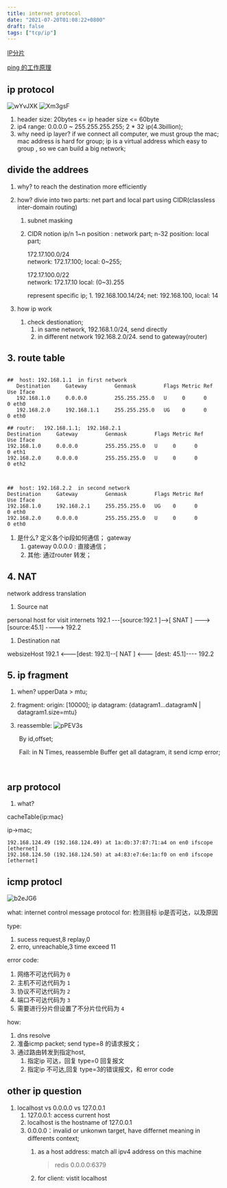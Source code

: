 ```yaml
---
title: internet protocol
date: "2021-07-20T01:08:22+0800"
draft: false 
tags: ["tcp/ip"]
---
```


[IP分片](https://fasionchan.com/network/ip/fragmentation/)

[ping 的工作原理](https://xiaolincoding.com/network/4_ip/ping.htm)

##  ip protocol 

![wYvJXK](https://cdn.jsdelivr.net/gh/atony2099/imgs@master/20210702/wYvJXK.jpg)
![Xm3gsF](https://cdn.jsdelivr.net/gh/atony2099/imgs@master/20210711/Xm3gsF.png)

1. header size:  20bytes <= ip header size  <= 60byte
2. ip4 range: 0.0.0.0 ~ 255.255.255.255;  2 * 32 ip(4.3billion);
3. why need ip layer?
    if we  connect  all computer, we must group the mac; mac address is hard for group;
    ip is a virtual address which easy to group , so we can build a big network;

## divide the addrees

1. why?
    to reach the destination more efficiently

2. how?
   divie into two parts: net part and local part
   using CIDR(classless inter-domain routing)
   1. subnet masking
   2. CIDR notion
      ip/n
      1~n position :  network part;
      n-32 position:   local part;  

      172.17.100.0/24  
      network: 172.17.100;
      local: 0~255;

      172.17.100.0/22  
      network: 172.17.10
      local: (0~3).255



	

      represent specific ip;
          1. 192.168.100.14/24;  net: 192.168.100, local: 14
3. how ip work
    1. check destionation;
        1. in same network, 192.168.1.0/24, send directly
        2. in different network  192.168.2.0/24. send to gateway(router)

## 3. route table


```shell

##  host: 192.168.1.1  in first network
   Destination     Gateway         Genmask         Flags Metric Ref    Use Iface
   192.168.1.0     0.0.0.0         255.255.255.0   U     0      0        0 eth0
   192.168.2.0     192.168.1.1     255.255.255.0   UG    0      0        0 eth0

## routr:   192.168.1.1;  192.168.2.1
Destination     Gateway         Genmask         Flags Metric Ref    Use Iface
192.168.1.0     0.0.0.0         255.255.255.0   U     0      0        0 eth1
192.168.2.0     0.0.0.0         255.255.255.0   U     0      0        0 eth2



##  host: 192.168.2.2  in second network
Destination     Gateway         Genmask         Flags Metric Ref    Use Iface
192.168.1.0     192.168.2.1     255.255.255.0   UG    0      0        0 eth0
192.168.2.0     0.0.0.0         255.255.255.0   U     0      0        0 eth0
```

1. 是什么?
    定义各个ip段如何通信；
    gateway 
    1. gateway 0.0.0.0 : 直接通信；
    2. 其他: 通过router 转发；



## 4. NAT

network address  translation

1. Source nat

personal host for visit internets
192.1
        ---[source:192.1 ]-->[ SNAT ] --->[source:45.1] ---->
192.2  

1. Destination  nat

websizeHost
192.1
        <---[dest: 192.1]--[ NAT ] <--- [dest: 45.1]----
192.2  



## 5. ip fragment

1. when?
    upperData > mtu;

2. fragment:
    origin:    [10000];
    ip datagram: {datagram1...datagramN | datagram1.size=mtu}  
    
3. reassemble:
    ![pPEV3s](https://cdn.jsdelivr.net/gh/atony2099/imgs@master/20210719/pPEV3s.jpg)
    
    ​	 By id,offset;
    
    ​     Fail:  in N Times,   reassemble Buffer get all datagram, it send icmp error;
    
    ​	
    
    
    
    



##   arp   protocol

1. what?

cacheTable{ip:mac}

ip->mac;


```
192.168.124.49 (192.168.124.49) at 1a:db:37:87:71:a4 on en0 ifscope [ethernet]
192.168.124.50 (192.168.124.50) at a4:83:e7:6e:1a:f0 on en0 ifscope [ethernet]
```


##   icmp protocl 

![b2eJG6](https://cdn.jsdelivr.net/gh/atony2099/imgs@master/20210918/b2eJG6.jpg)


what:  internet control message protocol
for: 检测目标 ip是否可达，以及原因


type:
1.  sucess   request,8  replay,0
2.  erro, unreachable,3  time exceed 11


error code:
1.   网络不可达代码为 `0`
2.  主机不可达代码为 `1`
3.  协议不可达代码为 `2`
4.   端口不可达代码为 `3`
5.  需要进行分片但设置了不分片位代码为 `4`

   

how:
1. dns resolve 
2. 准备icmp packet; send type=8 的请求报文；
3. 通过路由转发到指定host,
    1. 指定ip 可达，回复 type=0 回复报文
    2. 指定ip 不可达,回复 type=3的错误报文，和 error code










##  other ip question

1. localhost vs 0.0.0.0 vs 127.0.0.1
    1. 127.0.0.1:  access current host
    2. localhost is the hostname of 127.0.0.1
    3. 0.0.0.0：invalid or unkonwn target, have differnet meaning in differents context;
        1. as  a host address:  match all ipv4 address on this machine
            
            > redis 0.0.0.0:6379
        2. for client: vistit localhost
